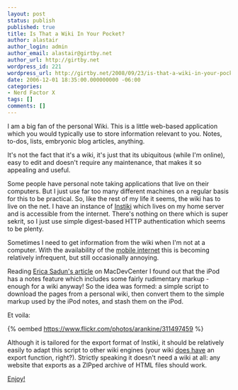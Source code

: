 ```yaml
---
layout: post
status: publish
published: true
title: Is That a Wiki In Your Pocket?
author: alastair
author_login: admin
author_email: alastair@girtby.net
author_url: http://girtby.net
wordpress_id: 221
wordpress_url: http://girtby.net/2008/09/23/is-that-a-wiki-in-your-pocket
date: 2006-12-01 18:35:00.000000000 -06:00
categories:
- Nerd Factor X
tags: []
comments: []
---
```

I am a big fan of the personal Wiki. This is a little web-based application which you would typically use to store information relevant to you. Notes, to-dos, lists, embryonic blog articles, anything.

It's not the fact that it's a wiki, it's just that its ubiquitous (while I'm online), easy to edit and doesn't require any maintenance, that makes it so appealing and useful.

Some people have personal note taking applications that live on their computers. But I just use far too many different machines on a regular basis for this to be practical. So, like the rest of my life it seems, the wiki has to live on the net. I have an instance of [Instiki](http://instiki.org) which lives on my home server and is accessible from the internet. There's nothing on there which is super sekrit, so I just use simple digest-based HTTP authentication which seems to be plenty.

Sometimes I need to get information from the wiki when I'm not at a computer. With the availability of the [mobile internet](/articles/2006/07/02/the-phoney-internet) this is becoming relatively infrequent, but still occasionally annoying.

Reading [Erica Sadun's article](http://www.macdevcenter.com/pub/a/mac/2006/11/28/building-interactive-ipod-experiences.html) on MacDevCenter I found out that the iPod has a notes feature which includes some fairly rudimentary markup - enough for a wiki anyway! So the idea was formed: a simple script to download the pages from a personal wiki, then convert them to the simple markup used by the iPod notes, and stash them on the iPod.

Et voila:

{% oembed https://www.flickr.com/photos/arankine/311497459 %}

Although it is tailored for the export format of Instiki, it should be relatively easily to adapt this script to other wiki engines (your wiki [does have](/articles/2006/08/14/towards-a-common-blog-export-format) an export function, right?). Strictly speaking it doesn't need a wiki at all: any website that exports as a ZIPped archive of HTML files should work.

[Enjoy!](/offerings/wikipod)
